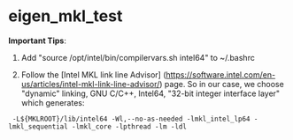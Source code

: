 # eigen_mkl_test

**Important Tips**:

1. Add "source /opt/intel/bin/compilervars.sh intel64" to ~/.bashrc

2. Follow the [Intel MKL link line Advisor]  (https://software.intel.com/en-us/articles/intel-mkl-link-line-advisor/) page.
So in our case, we choose "dynamic" linking, GNU C/C++, Intel64, "32-bit integer interface layer" which generates:  
```
 -L${MKLROOT}/lib/intel64 -Wl,--no-as-needed -lmkl_intel_lp64 -lmkl_sequential -lmkl_core -lpthread -lm -ldl
 ```
